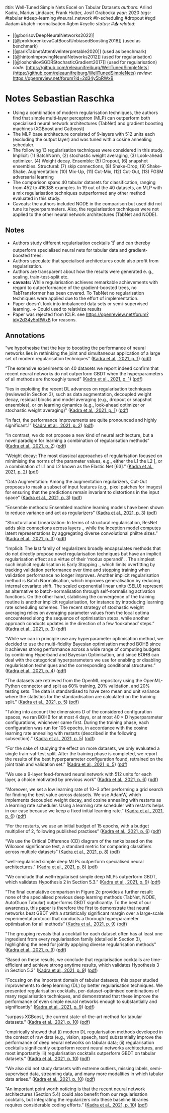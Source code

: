 *title:* Well-Tuned Simple Nets Excel on Tabular Datasets
*authors:* Arlind Kadra, Marius Lindauer, Frank Hutter, Josif Grabocka
*year:* 2020
*tags:* #tabular #deep-learning #neural_network #lr-scheduling #dropout #sgd #adam #batch-normalisation #gbm  #cyclic 
*status:* #📥
*related:*
- [[@borisovDeepNeuralNetworks2022]]
- [[@prokhorenkovaCatBoostUnbiasedBoosting2018]] (used as benchmark)
- [[@arikTabnetAttentiveInterpretable2020]] (used as benchmark)
- [[@hintonImprovingNeuralNetworks2012]] (used for regularisation)
- [[@loshchilovSGDRStochasticGradient2017]] (used for regularisation)
*code:* [https://github.com/releaunifreiburg/WellTunedSimpleNets](https://github.com/releaunifreiburg/WellTunedSimpleNets)
*review:* https://openreview.net/forum?id=2d34y5bRWxB

# Notes Sebastian Raschka
-   Using a combination of modern regularisation techniques, the authors find that simple multi-layer perceptron (MLP) can outperform both specialised neural network architectures (TabNet) and gradient boosting machines (XGBoost and Catboost)
-   The MLP base architecture consisted of 9-layers with 512 units each (excluding the output layer) and was tuned with a cosine annealing scheduler.
-   The following 13 regularisation techniques were considered in this study. Implicit: (1) BatchNorm, (2) stochastic weight averaging, (3) Look-ahead optimizer. (4) Weight decay. Ensemble: (5) Dropout, (6) snapshot ensembles. Structural: (7) skip connections, (8) Shake-Drop, (9) Shake-Shake. Augmentation: (10) Mix-Up, (11) Cut-Mix, (12) Cut-Out, (13) FGSM adversarial learning
-   The comparison spans 40 tabular datasets for classification, ranging from 452 to 416,188 examples. In 19 out of the 40 datasets, an MLP with a mix regularisation techniques outperformed any other method evaluated in this study.
-   Caveats: the authors included NODE in the comparison but used did not tune its hyperparameters. Also, the regularisation techniques were not applied to the other neural network architectures (TabNet and NODE).

## Notes
- Authors study different regularisation cocktails 🍸 and can thereby outperform specialised neural nets for tabular data and gradient-boosted trees.
- Authors speculate that specialised architectures could also profit from regularisation. 
- Authors are transparent about how the results were generated e. g., scaling, train-test-split etc.
- **caveats:** While regularisation achieves remarkable achievements with regard to outperformance of the gradient-boosted trees, no TabTransformer has been covered. To TabNet no regularisation techniques were applied due to the effort of implementation.
- Paper doesn't look into imbalanced data sets or semi-supervised learning. -> Could used to relativize results
- Paper was rejected from ICLR. see https://openreview.net/forum?id=2d34y5bRWxB for reasons.

## Annotations

“we hypothesise that the key to boosting the performance of neural networks lies in rethinking the joint and simultaneous application of a large set of modern regularisation techniques” ([Kadra et al., 2021, p. 1](zotero://select/library/items/Z6SF869T)) ([pdf](zotero://open-pdf/library/items/299VK59K?page=1&annotation=756AGEE8))

“The extensive experiments on 40 datasets we report indeed confirm that recent neural networks do not outperform GBDT when the hyperparameters of all methods are thoroughly tuned” ([Kadra et al., 2021, p. 1](zotero://select/library/items/Z6SF869T)) ([pdf](zotero://open-pdf/library/items/299VK59K?page=1&annotation=IKY7UMAC))

“lies in exploiting the recent DL advances on regularisation techniques (reviewed in Section 3), such as data augmentation, decoupled weight decay, residual blocks and model averaging (e.g., dropout or snapshot ensembles), or on learning dynamics (e.g., look-ahead optimizer or stochastic weight averaging)” ([Kadra et al., 2021, p. 1](zotero://select/library/items/Z6SF869T)) ([pdf](zotero://open-pdf/library/items/299VK59K?page=1&annotation=EQBJUBAS))

“In fact, the performance improvements are quite pronounced and highly significant.1” ([Kadra et al., 2021, p. 2](zotero://select/library/items/Z6SF869T)) ([pdf](zotero://open-pdf/library/items/299VK59K?page=2&annotation=NIQMLKXM))

“In contrast, we do not propose a new kind of neural architecture, but a novel paradigm for learning a combination of regularisation methods” ([Kadra et al., 2021, p. 2](zotero://select/library/items/Z6SF869T)) ([pdf](zotero://open-pdf/library/items/299VK59K?page=2&annotation=A6MIUAI5))

“Weight decay: The most classical approaches of regularisation focused on minimising the norms of the parameter values, e.g., either the L1  the L2 ], or a combination of L1 and L2 known as the Elastic Net [63].” ([Kadra et al., 2021, p. 2](zotero://select/library/items/Z6SF869T)) ([pdf](zotero://open-pdf/library/items/299VK59K?page=2&annotation=FRLZSB3J))

“Data Augmentation: Among the augmentation regularizers, Cut-Out proposes to mask a subset of input features (e.g., pixel patches for images) for ensuring that the predictions remain invariant to distortions in the input space” ([Kadra et al., 2021, p. 3](zotero://select/library/items/Z6SF869T)) ([pdf](zotero://open-pdf/library/items/299VK59K?page=3&annotation=A7IG7QQT))

“Ensemble methods: Ensembled machine learning models have been shown to reduce variance and act as regularizers” ([Kadra et al., 2021, p. 3](zotero://select/library/items/Z6SF869T)) ([pdf](zotero://open-pdf/library/items/299VK59K?page=3&annotation=CKVE9MIM))

“Structural and Linearization: In terms of structural regularisation, ResNet adds skip connections across layers ., while the Inception model computes latent representations by aggregating diverse convolutional philtre sizes.” ([Kadra et al., 2021, p. 3](zotero://select/library/items/Z6SF869T)) ([pdf](zotero://open-pdf/library/items/299VK59K?page=3&annotation=VVTR34CT))

“Implicit: The last family of regularizers broadly encapsulates methods that do not directly propose novel regularisation techniques but have an implicit regularisation effect as a virtue of their ‘modus operandi’ .. The simplest such implicit regularisation is Early Stopping ., which limits overfitting by tracking validation performance over time and stopping training when validation performance no longer improves. Another implicit regularisation method is Batch Normalisation, which improves generalisation by reducing internal covariate shift. The scaled exponential linear units (SELU) represent an alternative to batch-normalisation through self-normalising activation functions. On the other hand, stabilising the convergence of the training routine is another implicit regularisation, for instance by introducing learning rate scheduling schemes. The recent strategy of stochastic weight averaging relies on averaging parameter values from the local optima encountered along the sequence of optimisation steps, while another approach conducts updates in the direction of a few ‘lookahead’ steps.” ([Kadra et al., 2021, p. 3](zotero://select/library/items/Z6SF869T)) ([pdf](zotero://open-pdf/library/items/299VK59K?page=3&annotation=C3QLF75B))

“While we can in principle use any hyperparameter optimisation method, we decided to use the multi-fidelity Bayesian optimisation method BOHB  since it achieves strong performance across a wide range of computing budgets by combining Hyperband and Bayesian Optimisation, and since BOHB can deal with the categorical hyperparameters we use for enabling or disabling regularisation techniques and the corresponding conditional structures.” ([Kadra et al., 2021, p. 4](zotero://select/library/items/Z6SF869T)) ([pdf](zotero://open-pdf/library/items/299VK59K?page=4&annotation=5ZMMQIHH))

“The datasets are retrieved from the OpenML repository using the OpenML-Python connector and split as 60% training, 20% validation, and 20% testing sets. The data is standardised to have zero mean and unit variance where the statistics for the standardisation are calculated on the training split.” ([Kadra et al., 2021, p. 5](zotero://select/library/items/Z6SF869T)) ([pdf](zotero://open-pdf/library/items/299VK59K?page=5&annotation=ULLVLKGX))

“Taking into account the dimensions D of the considered configuration spaces, we ran BOHB for at most 4 days, or at most 40 × D hyperparameter configurations, whichever came first. During the training phase, each configuration was run for 105 epochs, in accordance with the cosine learning rate annealing with restarts (described in the following subsection).” ([Kadra et al., 2021, p. 5](zotero://select/library/items/Z6SF869T)) ([pdf](zotero://open-pdf/library/items/299VK59K?page=5&annotation=Z4BGUMBV))

“For the sake of studying the effect on more datasets, we only evaluated a single train-val-test split. After the training phase is completed, we report the results of the best hyperparameter configuration found, retrained on the joint train and validation set.” ([Kadra et al., 2021, p. 5](zotero://select/library/items/Z6SF869T)) ([pdf](zotero://open-pdf/library/items/299VK59K?page=5&annotation=MG4ETHAP))

“We use a 9-layer feed-forward neural network with 512 units for each layer, a choice motivated by previous work” ([Kadra et al., 2021, p. 6](zotero://select/library/items/Z6SF869T)) ([pdf](zotero://open-pdf/library/items/299VK59K?page=6&annotation=QLDTQ9PI))

“Moreover, we set a low learning rate of 10−3 after performing a grid search for finding the best value across datasets. We use AdamW, which implements decoupled weight decay, and cosine annealing with restarts as a learning rate scheduler. Using a learning rate scheduler with restarts helps in our case because we keep a fixed initial learning rate.” ([Kadra et al., 2021, p. 6](zotero://select/library/items/Z6SF869T)) ([pdf](zotero://open-pdf/library/items/299VK59K?page=6&annotation=IY4J5SP3))

“For the restarts, we use an initial budget of 15 epochs, with a budget multiplier of 2, following published practises” ([Kadra et al., 2021, p. 6](zotero://select/library/items/Z6SF869T)) ([pdf](zotero://open-pdf/library/items/299VK59K?page=6&annotation=NFA2C4PC))

“We use the Critical Difference (CD) diagram of the ranks based on the Wilcoxon significance test, a standard metric for comparing classifiers across multiple datasets” ([Kadra et al., 2021, p. 8](zotero://select/library/items/Z6SF869T)) ([pdf](zotero://open-pdf/library/items/299VK59K?page=8&annotation=D8CQBND9))

“well-regularised simple deep MLPs outperform specialised neural architectures.” ([Kadra et al., 2021, p. 8](zotero://select/library/items/Z6SF869T)) ([pdf](zotero://open-pdf/library/items/299VK59K?page=8&annotation=E9W2PNZS))

“We conclude that well-regularised simple deep MLPs outperform GBDT, which validates Hypothesis 2 in Section 5.3.” ([Kadra et al., 2021, p. 9](zotero://select/library/items/Z6SF869T)) ([pdf](zotero://open-pdf/library/items/299VK59K?page=9&annotation=6GGRLCUN))

“The final cumulative comparison in Figure 2c provides a further result: none of the specialised previous deep learning methods (TabNet, NODE, AutoGluon Tabular) outperforms GBDT significantly. To the best of our awareness, this paper is therefore the first to demonstrate that neural networks beat GBDT with a statistically significant margin over a large-scale experimental protocol that conducts a thorough hyperparameter optimisation for all methods” ([Kadra et al., 2021, p. 9](zotero://select/library/items/Z6SF869T)) ([pdf](zotero://open-pdf/library/items/299VK59K?page=9&annotation=QPX8XTCY))

“The grouping reveals that a cocktail for each dataset often has at least one ingredient from every regularisation family (detailed in Section 3), highlighting the need for jointly applying diverse regularisation methods” ([Kadra et al., 2021, p. 9](zotero://select/library/items/Z6SF869T)) ([pdf](zotero://open-pdf/library/items/299VK59K?page=9&annotation=NBV7VJ54))

“Based on these results, we conclude that regularisation cocktails are time-efficient and achieve strong anytime results, which validates Hypothesis 3 in Section 5.3” ([Kadra et al., 2021, p. 9](zotero://select/library/items/Z6SF869T)) ([pdf](zotero://open-pdf/library/items/299VK59K?page=9&annotation=BXVKT5DH))

“Focusing on the important domain of tabular datasets, this paper studied improvements to deep learning (DL) by better regularisation techniques. We presented regularisation cocktails, per-dataset-optimised combinations of many regularisation techniques, and demonstrated that these improve the performance of even simple neural networks enough to substantially and significantly” ([Kadra et al., 2021, p. 9](zotero://select/library/items/Z6SF869T)) ([pdf](zotero://open-pdf/library/items/299VK59K?page=9&annotation=KC4WACU5))

“surpass XGBoost, the current state-of-the-art method for tabular datasets.” ([Kadra et al., 2021, p. 10](zotero://select/library/items/Z6SF869T)) ([pdf](zotero://open-pdf/library/items/299VK59K?page=10&annotation=U879IT7M))

“empirically showed that (i) modern DL regularisation methods developed in the context of raw data (e.g., vision, speech, text) substantially improve the performance of deep neural networks on tabular data; (ii) regularisation cocktails significantly outperform recent neural networks architectures, and most importantly iii) regularisation cocktails outperform GBDT on tabular datasets.” ([Kadra et al., 2021, p. 10](zotero://select/library/items/Z6SF869T)) ([pdf](zotero://open-pdf/library/items/299VK59K?page=10&annotation=363GL74Y))

“We also did not study datasets with extreme outliers, missing labels, semi-supervised data, streaming data, and many more modalities in which tabular data arises.” ([Kadra et al., 2021, p. 10](zotero://select/library/items/Z6SF869T)) ([pdf](zotero://open-pdf/library/items/299VK59K?page=10&annotation=T6QRTKIK))

“An important point worth noticing is that the recent neural network architectures (Section 5.4) could also benefit from our regularisation cocktails, but integrating the regularizers into these baseline libraries requires considerable coding efforts.” ([Kadra et al., 2021, p. 10](zotero://select/library/items/Z6SF869T)) ([pdf](zotero://open-pdf/library/items/299VK59K?page=10&annotation=3NS92KGN))